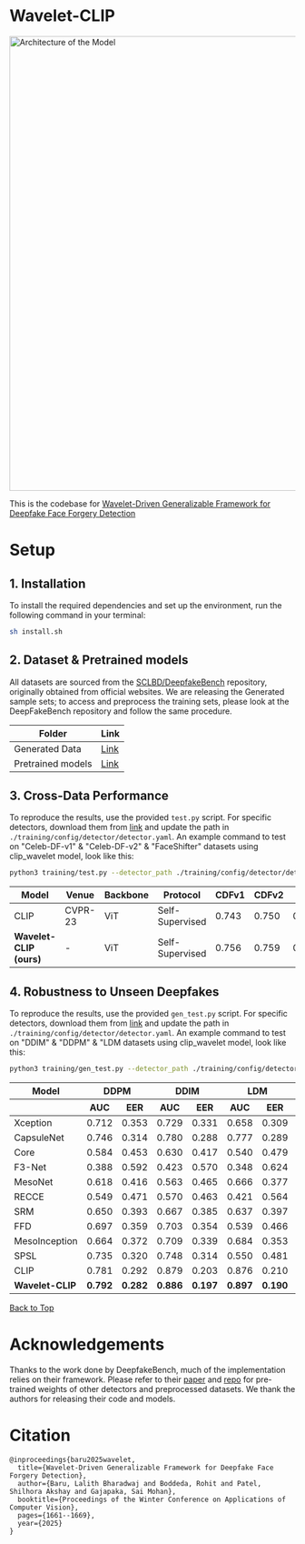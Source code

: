 # Wavelet-CLIP
  <a href="Architechture.jpg" target="_blank">
    <img src="Architechture.jpg" alt="Architecture of the Model" width="800">
  </a>
</p>

This is the codebase for [Wavelet-Driven Generalizable Framework for Deepfake Face Forgery Detection](https://arxiv.org/abs/2409.18301)

# Setup
## 1. Installation
To install the required dependencies and set up the environment, run the following command in your terminal:
```bash
sh install.sh   
```
 ## 2. Dataset & Pretrained models

All datasets are sourced from the [SCLBD/DeepfakeBench](https://github.com/SCLBD/DeepfakeBench) repository, originally obtained from official websites. We are releasing the Generated sample sets; to access and preprocess the training sets, please look at the DeepFakeBench repository and follow the same procedure.

<div align="center">

| Folder  | Link |
|---------------|------|
| Generated Data   | [Link](https://mega.nz/folder/KdElBYaJ#nPuF06k5ma1FCf97ypnD5g)    |
| Pretrained models   | [Link](https://mega.nz/folder/2BMQ0RJK#h_0M09W5GWXKWZvEE7fxOg)  |

</div>


## 3. Cross-Data Performance

To reproduce the results, use the provided `test.py` script. For specific detectors, download them from [link](https://github.com/SCLBD/DeepfakeBench/tree/main/training/detectors) and update the path in `./training/config/detector/detector.yaml`. An example command to test on "Celeb-DF-v1" & "Celeb-DF-v2" & "FaceShifter" datasets using clip_wavelet model, look like this:

```bash
python3 training/test.py --detector_path ./training/config/detector/detector.yaml --test_dataset "Celeb-DF-v1" "Celeb-DF-v2" "FaceShifter" --weights_path ./training/weights/clip_wavelet_best.pth
```
| Model              | Venue      | Backbone         | Protocol         | CDFv1 | CDFv2 | Fsh  | Avg   |
|--------------------|------------|------------------|------------------|-------|-------|------|-------|
| CLIP           | CVPR-23    | ViT          | Self-Supervised  | 0.743 | 0.750 | 0.730| 0.747 |
| **Wavelet-CLIP (ours)** | -      | ViT        | Self-Supervised  | 0.756 | 0.759 | 0.732| 0.749 |

## 4. Robustness to Unseen Deepfakes

To reproduce the results, use the provided `gen_test.py` script. For specific detectors, download them from [link](https://github.com/SCLBD/DeepfakeBench/tree/main/training/detectors) and update the path in `./training/config/detector/detector.yaml`. An example command to test on "DDIM" & "DDPM" & "LDM datasets using clip_wavelet model, look like this:

```bash
python3 training/gen_test.py --detector_path ./training/config/detector/detector.yaml --test_dataset "DDIM" "DDPM" "LDM" --weights_path ./training/weights/clip_wavelet_best.pth
```
<table>
    <thead>
        <tr>
            <th>Model</th>
            <th colspan="2">DDPM</th>
            <th colspan="2">DDIM</th>
            <th colspan="2">LDM</th>
            <th colspan="2">Avg.</th>
        </tr>
        <tr>
            <th></th>
            <th>AUC</th>
            <th>EER</th>
            <th>AUC</th>
            <th>EER</th>
            <th>AUC</th>
            <th>EER</th>
            <th>AUC</th>
            <th>EER</th>
        </tr>
    </thead>
    <tbody>
        <tr>
            <td>Xception</td>
            <td>0.712</td>
            <td>0.353</td>
            <td>0.729</td>
            <td>0.331</td>
            <td>0.658</td>
            <td>0.309</td>
            <td>0.699</td>
            <td>0.331</td>
        </tr>
        <tr>
            <td>CapsuleNet</td>
            <td>0.746</td>
            <td>0.314</td>
            <td>0.780</td>
            <td>0.288</td>
            <td>0.777</td>
            <td>0.289</td>
            <td>0.768</td>
            <td>0.297</td>
        </tr>
        <tr>
            <td>Core</td>
            <td>0.584</td>
            <td>0.453</td>
            <td>0.630</td>
            <td>0.417</td>
            <td>0.540</td>
            <td>0.479</td>
            <td>0.585</td>
            <td>0.450</td>
        </tr>
        <tr>
            <td>F3-Net</td>
            <td>0.388</td>
            <td>0.592</td>
            <td>0.423</td>
            <td>0.570</td>
            <td>0.348</td>
            <td>0.624</td>
            <td>0.386</td>
            <td>0.595</td>
        </tr>
        <tr>
            <td>MesoNet</td>
            <td>0.618</td>
            <td>0.416</td>
            <td>0.563</td>
            <td>0.465</td>
            <td>0.666</td>
            <td>0.377</td>
            <td>0.615</td>
            <td>0.419</td>
        </tr>
        <tr>
            <td>RECCE</td>
            <td>0.549</td>
            <td>0.471</td>
            <td>0.570</td>
            <td>0.463</td>
            <td>0.421</td>
            <td>0.564</td>
            <td>0.513</td>
            <td>0.499</td>
        </tr>
        <tr>
            <td>SRM</td>
            <td>0.650</td>
            <td>0.393</td>
            <td>0.667</td>
            <td>0.385</td>
            <td>0.637</td>
            <td>0.397</td>
            <td>0.651</td>
            <td>0.392</td>
        </tr>
        <tr>
            <td>FFD</td>
            <td>0.697</td>
            <td>0.359</td>
            <td>0.703</td>
            <td>0.354</td>
            <td>0.539</td>
            <td>0.466</td>
            <td>0.646</td>
            <td>0.393</td>
        </tr>
        <tr>
            <td>MesoInception</td>
            <td>0.664</td>
            <td>0.372</td>
            <td>0.709</td>
            <td>0.339</td>
            <td>0.684</td>
            <td>0.353</td>
            <td>0.686</td>
            <td>0.355</td>
        </tr>
        <tr>
            <td>SPSL</td>
            <td>0.735</td>
            <td>0.320</td>
            <td>0.748</td>
            <td>0.314</td>
            <td>0.550</td>
            <td>0.481</td>
            <td>0.677</td>
            <td>0.372</td>
        </tr>
        <tr>
            <td>CLIP</td>
            <td>0.781</td>
            <td>0.292</td>
            <td>0.879</td>
            <td>0.203</td>
            <td>0.876</td>
            <td>0.210</td>
            <td>0.845</td>
            <td>0.235</td>
        </tr>
        <tr>
            <td><strong>Wavelet-CLIP</strong></td>
            <td><strong>0.792</strong></td>
            <td><strong>0.282</strong></td>
            <td><strong>0.886</strong></td>
            <td><strong>0.197</strong></td>
            <td><strong>0.897</strong></td>
            <td><strong>0.190</strong></td>
            <td><strong>0.893</strong></td>
            <td><strong>0.192</strong></td>
        </tr>
    </tbody>
</table>

[Back to Top](https://github.com/lalithbharadwajbaru/Wavelet-CLIP)

# Acknowledgements
Thanks to the work done by DeepfakeBench, much of the implementation relies on their framework. Please refer to their [paper](https://arxiv.org/pdf/2307.01426) and [repo](https://github.com/SCLBD/DeepfakeBench) for pre-trained weights of other detectors and preprocessed datasets. We thank the authors for releasing their code and models.

# Citation
```
@inproceedings{baru2025wavelet,
  title={Wavelet-Driven Generalizable Framework for Deepfake Face Forgery Detection},
  author={Baru, Lalith Bharadwaj and Boddeda, Rohit and Patel, Shilhora Akshay and Gajapaka, Sai Mohan},
  booktitle={Proceedings of the Winter Conference on Applications of Computer Vision},
  pages={1661--1669},
  year={2025}
}
```
